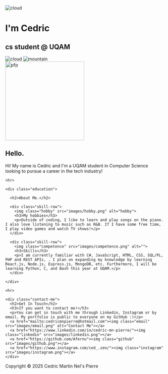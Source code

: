 
<!DOCTYPE html>
<html lang="en" dir="ltr">

<head>
  <meta charset="utf-8">
  <title>Cedric Martin Nel's Pierre</title>
  <link rel="stylesheet" href="css/styles.css">
  <link rel="icon" href="images/letter-t.png">
  <link rel="preconnect" href="https://fonts.googleapis.com">
  <link rel="preconnect" href="https://fonts.gstatic.com" crossorigin>
  <link href="https://fonts.googleapis.com/css2?family=Merriweather&family=Montserrat&family=Sacramento&display=swap" rel="stylesheet">
</head>

<body>
  <div class="top-container">
    <img class="top-cloud" src="images/red-cloud.png" alt="cloud">
    <h1>I'm Cedric</h1>
    <h2>cs student @ UQAM</h2>
    <img class="bottom-cloud" src="images/red-cloud.png" alt="cloud">
    <img src="images/torii-gate.png" alt="mountain">
  </div>

  <div class="middle-container">
    <div class="profile">
      <img class="pfp" src="images/pfp.png" width="250" height="250" alt="pfp">
      <h2>Hello.</h2>
      <p class="introduction">Hi! My name is Cedric and I'm a UQAM student in Computer Science looking to pursue a career in the tech industry!</p>
    </div>

    <hr>

    <div class="education">

      <h2>About Me.</h2>

      <div class="skill-row">
        <img class="hobby" src="images/hobby.png" alt="hobby">
        <h3>My hobbies</h3>
        <p>Outside of coding, I like to learn and play songs on the piano. I also love listening to music such as R&B. If I have some free time, I play video games and watch TV shows!</p>
      </div>

      <div class="skill-row">
        <img class="competence" src="images/competence.png" alt="">
        <h3>Skills</h3>
        <p>I am currently familiar with C#, JavaScript, HTML, CSS, SQL/PL, PHP and REST APIs, . I plan on expanding my knowledge by learning React.js, Node.js, Express.js, MongoDB, etc. Furthermore, I will be learning Python, C, and Bash this year at UQAM.</p>
      </div>

    </div>

    <hr>

    <div class="contact-me">
      <h2>Get In Touch</h2>
      <h3>If you want to contact me!</h3>
      <p>You can get in touch with me through Linkedin, Instagram or by email. My portfolio is public to everyone on my GitHub :)</p>
      <a href="mailto:cedricmnpierre@hotmail.com"><img class="email" src="images/email.png" alt="Contact Me"></a>
      <a href="https://www.linkedin.com/in/cedric-mn-pierre/"><img class="linkedin" src="images/linkedin.png"></a>
      <a href="https://github.com/Afernu"><img class="github" src="images/github.png"></a>
      <a href="https://www.instagram.com/ced_.zen/"><img class="instagram" src="images/instagram.png"></a>
    </div>
  </div>


  <div class="bottom-container">
    <p class="copyright">Copyright © 2025 Cedric Martin Nel's Pierre</p>
  </div>
</body>

</html>

